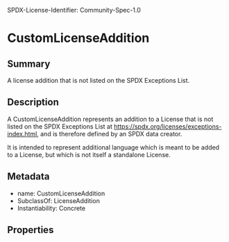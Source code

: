 SPDX-License-Identifier: Community-Spec-1.0

# CustomLicenseAddition

## Summary

A license addition that is not listed on the SPDX Exceptions List.

## Description

A CustomLicenseAddition represents an addition to a License that is not listed
on the SPDX Exceptions List at https://spdx.org/licenses/exceptions-index.html,
and is therefore defined by an SPDX data creator.

It is intended to represent additional language which is meant to be added to
a License, but which is not itself a standalone License.

## Metadata

- name: CustomLicenseAddition
- SubclassOf: LicenseAddition
- Instantiability: Concrete

## Properties
